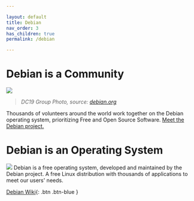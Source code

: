 ```yaml
---

layout: default
title: Debian
nav_order: 3
has_children: true
permalink: /debian

---
```


# Debian is a Community

![](https://www.debian.org/Pics/Debconf19_group_photo.jpg)
> *DC19 Group Photo, source: [debian.org](https://www.debian.org)*

Thousands of volunteers around the world work together on the Debian operating system, prioritizing Free and Open Source Software. [Meet the Debian project.](https://www.debian.org)

# Debian is an Operating System

![](https://wiki.debian.org/FrontPage?action=AttachFile&do=get&target=11-bullseye-wiki-banner-04.png)
Debian is a free operating system, developed and maintained by the Debian project. A free Linux distribution with thousands of applications to meet our users' needs.

[Debian Wiki](https://www.debian.org/intro/index#software){: .btn .btn-blue }
